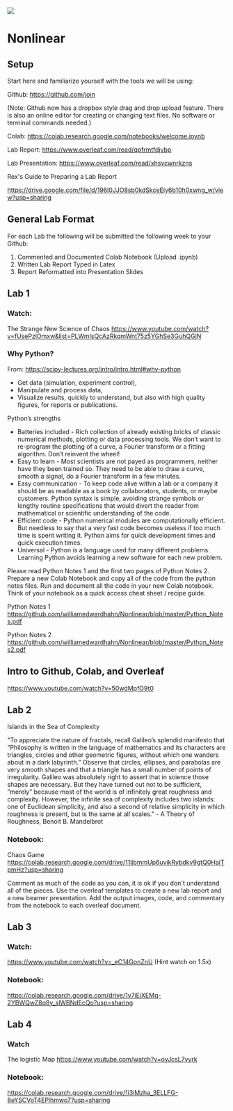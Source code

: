 <img src='http://images.computerhistory.org/revonline/images/500004490-03-01.jpg?w=600'>

# Nonlinear 

## Setup

Start here and familiarize yourself with the tools we will be using:


Github: https://github.com/join

(Note: Github now has a dropbox style drag and drop upload feature. There is also an online editor for creating or changing text files. No software or terminal commands needed.)


Colab: https://colab.research.google.com/notebooks/welcome.ipynb


Lab Report: https://www.overleaf.com/read/qpfrmtfdjvbp


Lab Presentation: https://www.overleaf.com/read/xhsvcwnrkzns


Rex's Guide to Preparing a Lab Report

https://drive.google.com/file/d/196l0JJO8sb0kdSkceEly6b10h0xwng_w/view?usp=sharing


## General Lab Format

For each Lab the following will be submitted the following week to your Github:

1) Commented and Documented Colab Notebook (Upload .ipynb)
2) Written Lab Report Typed in Latex
3) Report Reformatted into Presentation Slides


## Lab 1

### Watch: 
The Strange New Science of Chaos
https://www.youtube.com/watch?v=fUsePzlOmxw&list=PLWmIsQcAzRkqmWnt75z5YGhSe3GuhQGjN


### Why Python?
From: https://scipy-lectures.org/intro/intro.html#why-python
* Get data (simulation, experiment control),
* Manipulate and process data,
* Visualize results, quickly to understand, but also with high quality figures, for reports or publications.

Python’s strengths
* Batteries included - Rich collection of already existing bricks of classic numerical methods, plotting or data processing tools. We don’t want to re-program the plotting of a curve, a Fourier transform or a fitting algorithm. Don’t reinvent the wheel!
* Easy to learn - Most scientists are not payed as programmers, neither have they been trained so. They need to be able to draw a curve, smooth a signal, do a Fourier transform in a few minutes.
* Easy communication - To keep code alive within a lab or a company it should be as readable as a book by collaborators, students, or maybe customers. Python syntax is simple, avoiding strange symbols or lengthy routine specifications that would divert the reader from mathematical or scientific understanding of the code.
* Efficient code - Python numerical modules are computationally efficient. But needless to say that a very fast code becomes useless if too much time is spent writing it. Python aims for quick development times and quick execution times.
* Universal - Python is a language used for many different problems. Learning Python avoids learning a new software for each new problem.



Please read Python Notes 1 and the first two pages of Python Notes 2.
Prepare a new Colab Notebook and copy all of the code from the python notes files. Run and document all the code in your new Colab notebook.
Think of your notebook as a quick access cheat sheet / recipe guide.

Python Notes 1
https://github.com/williamedwardhahn/Nonlinear/blob/master/Python_Notes.pdf

Python Notes 2
https://github.com/williamedwardhahn/Nonlinear/blob/master/Python_Notes2.pdf


## Intro to Github, Colab, and Overleaf
https://www.youtube.com/watch?v=50wdMpfO9t0


## Lab 2 

Islands in the Sea of Complexity

"To appreciate the nature of fractals, recall Galileo’s splendid manifesto that
”Philosophy is written in the language of mathematics and its characters are
triangles, circles and other geometric figures, without which one wanders about
in a dark labyrinth.” Observe that circles, ellipses, and parabolas are very
smooth shapes and that a triangle has a small number of points of irregularity.
Galileo was absolutely right to assert that in science those shapes are necessary.
But they have turned out not to be sufficient, ”merely” because most of the
world is of infinitely great roughness and complexity. However, the infinite
sea of complexity includes two islands: one of Euclidean simplicity, and also a
second of relative simplicity in which roughness is present, but is the same at
all scales." - A Theory of Roughness, Benoit B. Mandelbrot


### Notebook:

Chaos Game
https://colab.research.google.com/drive/11ljbmmUp6uvikRybdkv9gtQ0HaiTpmHz?usp=sharing

Comment as much of the code as you can, it is ok if you don't understand all of the pieces. Use the overleaf templates to create a new lab report and a new beamer presentation. Add the output images, code, and commentary from the notebook to each overleaf document.  





 ## Lab 3
 
### Watch: 
https://www.youtube.com/watch?v=_eC14GonZnU
(Hint watch on 1.5x)

### Notebook:
https://colab.research.google.com/drive/1v7iEiXEMq-2YBWQwZ8q8y_slWBNdEcQo?usp=sharing



## Lab 4 

### Watch
The logistic Map
https://www.youtube.com/watch?v=ovJcsL7vyrk

### Notebook:
https://colab.research.google.com/drive/1i3iMzha_3ELLFG-8eYSCVoT4EPlhmwo7?usp=sharing
 
 
<!--
 
 ## Lab 5
 
 https://colab.research.google.com/drive/15gp9GiWzbyAYiS5B51D_GmOoYRdldqDA?usp=sharing
 
 
 ## Lab 6
 
 ### Watch 
 https://www.youtube.com/watch?v=p_yOueFMe7c
 
 
 
 ### Read
 https://github.com/williamedwardhahn/Nonlinear/blob/master/Dynamical%20Systems%20Notes1.pdf
 
 ### Notebook
 ODEs
 
 
 
 ## Lab X
 PDE
 ### Watch https://www.youtube.com/watch?v=ly4S0oi3Yz8
 
 -->


